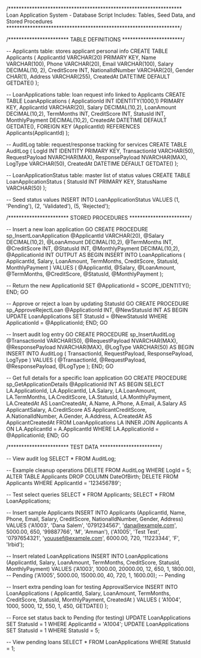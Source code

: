 /******************************************************************
   Loan Application System - Database Script
   Includes: Tables, Seed Data, and Stored Procedures
******************************************************************/

/***********************
  TABLE DEFINITIONS
***********************/

-- Applicants table: stores applicant personal info
CREATE TABLE Applicants (
  ApplicantId       VARCHAR(20) PRIMARY KEY,
  Name              VARCHAR(100),
  Phone             VARCHAR(20),
  Email             VARCHAR(100),
  Salary            DECIMAL(10, 2),
  CreditScore       INT,
  NationalIdNumber  VARCHAR(20),
  Gender            CHAR(1),
  Address           VARCHAR(255),
  CreatedAt         DATETIME DEFAULT GETDATE()
);

-- LoanApplications table: loan request info linked to Applicants
CREATE TABLE LoanApplications (
  ApplicationId   INT IDENTITY(1000,1) PRIMARY KEY,
  ApplicantId     VARCHAR(20),
  Salary          DECIMAL(10,2),
  LoanAmount      DECIMAL(10,2),
  TermMonths      INT,
  CreditScore     INT,
  StatusId        INT,
  MonthlyPayment  DECIMAL(10,2),
  CreatedAt       DATETIME DEFAULT GETDATE(),
  FOREIGN KEY (ApplicantId) REFERENCES Applicants(ApplicantId)
);

-- AuditLog table: request/response tracking for services
CREATE TABLE AuditLog (
  LogId           INT IDENTITY PRIMARY KEY,
  TransactionId   VARCHAR(50),
  RequestPayload  NVARCHAR(MAX),
  ResponsePayload NVARCHAR(MAX),
  LogType         VARCHAR(50),
  CreatedAt       DATETIME DEFAULT GETDATE()
);

-- LoanApplicationStatus table: master list of status values
CREATE TABLE LoanApplicationStatus (
  StatusId   INT PRIMARY KEY,
  StatusName VARCHAR(50)
);

-- Seed status values
INSERT INTO LoanApplicationStatus VALUES
(1, 'Pending'),
(2, 'Validated'),
(5, 'Rejected');



/***********************
  STORED PROCEDURES
***********************/

-- Insert a new loan application
GO
CREATE PROCEDURE sp_InsertLoanApplication
  @ApplicantId     VARCHAR(20),
  @Salary          DECIMAL(10,2),
  @LoanAmount      DECIMAL(10,2),
  @TermMonths      INT,
  @CreditScore     INT,
  @StatusId        INT,
  @MonthlyPayment  DECIMAL(10,2),
  @ApplicationId   INT OUTPUT
AS
BEGIN
  INSERT INTO LoanApplications (
    ApplicantId, Salary, LoanAmount, TermMonths,
    CreditScore, StatusId, MonthlyPayment
  )
  VALUES (
    @ApplicantId, @Salary, @LoanAmount, @TermMonths,
    @CreditScore, @StatusId, @MonthlyPayment
  );

  -- Return the new ApplicationId
  SET @ApplicationId = SCOPE_IDENTITY();
END;
GO

-- Approve or reject a loan by updating StatusId
GO
CREATE PROCEDURE sp_ApproveRejectLoan
  @ApplicationId INT,
  @NewStatusId   INT
AS
BEGIN
  UPDATE LoanApplications
  SET StatusId = @NewStatusId
  WHERE ApplicationId = @ApplicationId;
END;
GO

-- Insert audit log entry
GO
CREATE PROCEDURE sp_InsertAuditLog
  @TransactionId   VARCHAR(50),
  @RequestPayload  NVARCHAR(MAX),
  @ResponsePayload NVARCHAR(MAX),
  @LogType         VARCHAR(50)
AS
BEGIN
  INSERT INTO AuditLog (
    TransactionId, RequestPayload, ResponsePayload, LogType
  )
  VALUES (
    @TransactionId, @RequestPayload, @ResponsePayload, @LogType
  );
END;
GO

-- Get full details for a specific loan application
GO
CREATE PROCEDURE sp_GetApplicationDetails
    @ApplicationId INT
AS
BEGIN
    SELECT 
        LA.ApplicationId,
        LA.ApplicantId,
        LA.Salary,
        LA.LoanAmount,
        LA.TermMonths,
        LA.CreditScore,
        LA.StatusId,
        LA.MonthlyPayment,
        LA.CreatedAt AS LoanCreatedAt,
        A.Name,
        A.Phone,
        A.Email,
        A.Salary AS ApplicantSalary,
        A.CreditScore AS ApplicantCreditScore,
        A.NationalIdNumber,
        A.Gender,
        A.Address,
        A.CreatedAt AS ApplicantCreatedAt
    FROM LoanApplications LA
    INNER JOIN Applicants A ON LA.ApplicantId = A.ApplicantId
    WHERE LA.ApplicationId = @ApplicationId;
END;
GO


/***********************
  TEST DATA 
***********************/

-- View audit log
SELECT * FROM AuditLog;

-- Example cleanup operations
DELETE FROM AuditLog WHERE LogId = 5;
ALTER TABLE Applicants DROP COLUMN DateOfBirth;
DELETE FROM Applicants WHERE ApplicantId = '123456789';

-- Test select queries
SELECT * FROM Applicants;
SELECT * FROM LoanApplications;

-- Insert sample Applicants
INSERT INTO Applicants (ApplicantId, Name, Phone, Email, Salary, CreditScore, NationalIdNumber, Gender, Address)
VALUES
('A1003', 'Dana Salem', '0791234567', 'dana@example.com', 5000.00, 650, '99887766', 'M', 'Amman'),
('A1005', 'Test Test', '0797654321', 'youusef@example.com', 6000.00, 720, '11223344', 'F', 'Irbid');

-- Insert related LoanApplications
INSERT INTO LoanApplications (ApplicantId, Salary, LoanAmount, TermMonths, CreditScore, StatusId, MonthlyPayment)
VALUES
('A1003', 1000.00, 20000.00, 12, 650, 1, 1800.00), -- Pending
('A1005', 5000.00, 15000.00, 40, 720, 1, 1600.00); -- Pending

-- Insert extra pending loan for testing ApprovalService
INSERT INTO LoanApplications
(
    ApplicantId, Salary, LoanAmount, TermMonths,
    CreditScore, StatusId, MonthlyPayment, CreatedAt
)
VALUES
(
    'A1004', 1000, 5000, 12,
    550, 1, 450, GETDATE()
);

-- Force set status back to Pending (for testing)
UPDATE LoanApplications SET StatusId = 1 WHERE ApplicantId = 'A1004';
UPDATE LoanApplications SET StatusId = 1 WHERE StatusId = 5;

-- View pending loans
SELECT * FROM LoanApplications WHERE StatusId = 1;
